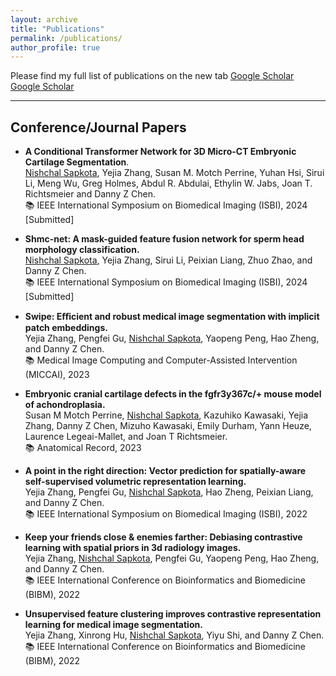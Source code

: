 ```yaml
---
layout: archive
title: "Publications"
permalink: /publications/
author_profile: true
---
```


Please find my full list of publications on the new tab [Google Scholar](https://scholar.google.com/citations?user=0ZclOWAAAAAJ&hl=en) 
 <a href="https://scholar.google.com/citations?user=0ZclOWAAAAAJ&hl=en" target="_blank" rel="noopener noreferrer">Google Scholar</a>

---

## Conference/Journal Papers

* **A Conditional Transformer Network for 3D Micro-CT Embryonic Cartilage Segmentation**. <br>
<u>Nishchal Sapkota</u>, Yejia Zhang, Susan M. Motch Perrine, Yuhan Hsi, Sirui Li, Meng Wu,
Greg Holmes, Abdul R. Abdulai, Ethylin W. Jabs, Joan T. Richtsmeier and Danny Z Chen.  <br>
📚 IEEE International Symposium on Biomedical Imaging (ISBI), 2024 [Submitted]

* **Shmc-net: A mask-guided feature fusion network for sperm head morphology classification.** <br>
<u>Nishchal Sapkota</u>, Yejia Zhang, Sirui Li, Peixian Liang, Zhuo Zhao, and Danny Z Chen.  <br>
📚 IEEE International Symposium on Biomedical Imaging (ISBI), 2024 [Submitted]

* **Swipe: Eﬀicient and robust medical image segmentation with implicit patch embeddings.** <br>
Yejia Zhang, Pengfei Gu, <u>Nishchal Sapkota</u>, Yaopeng Peng, Hao Zheng, and Danny Z Chen.  <br>
📚 Medical Image Computing and Computer-Assisted Intervention (MICCAI), 2023

* **Embryonic cranial cartilage defects in the fgfr3y367c/+ mouse model of achondroplasia.** <br>
Susan M Motch Perrine, <u>Nishchal Sapkota</u>, Kazuhiko Kawasaki, Yejia Zhang, Danny Z Chen, Mizuho Kawasaki,
Emily Durham, Yann Heuze, Laurence Legeai-Mallet, and Joan T Richtsmeier. <br>
📚 Anatomical Record, 2023

* **A point in the right direction: Vector prediction for spatially-aware self-supervised volumetric representation learning.** <br>
Yejia Zhang, Pengfei Gu, <u>Nishchal Sapkota</u>,  Hao Zheng, Peixian Liang, and Danny Z Chen. <br>
📚 IEEE International Symposium on Biomedical Imaging (ISBI), 2022

* **Keep your friends close & enemies farther: Debiasing contrastive learning with spatial priors in 3d radiology images.** <br>
Yejia Zhang, <u>Nishchal Sapkota</u>,  Pengfei Gu, Yaopeng Peng, Hao Zheng, and Danny Z Chen. <br>
📚 IEEE International Conference on Bioinformatics and Biomedicine (BIBM), 2022

* **Unsupervised feature clustering improves contrastive representation learning for medical image segmentation.** <br>
Yejia Zhang, Xinrong Hu, <u>Nishchal Sapkota</u>,  Yiyu Shi, and Danny Z Chen. <br>
📚 IEEE International Conference on Bioinformatics and Biomedicine (BIBM), 2022






